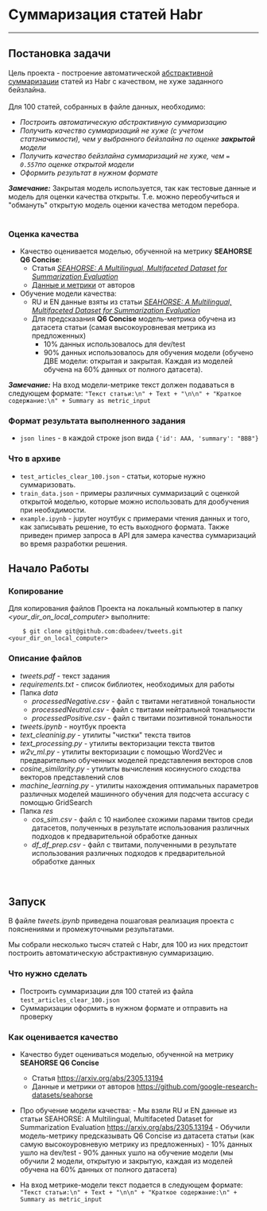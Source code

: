 # Суммаризация статей Habr
---
## Постановка задачи

Цель проекта - построение автоматической [абстрактивной суммаризации](https://habr.com/ru/articles/514540/#:~:text=%D0%90%D0%B1%D1%81%D1%82%D1%80%D0%B0%D0%BA%D1%82%D0%B8%D0%B2%D0%BD%D0%B0%D1%8F%20%D1%81%D1%83%D0%BC%D0%BC%D0%B0%D1%80%D0%B8%D0%B7%D0%B0%D1%86%D0%B8%D1%8F) статей из Habr с качеством, не хуже заданного бейзлайна. <br><br>
Для 100 статей, собранных в файле данных, необходимо: <br>
   * _Построить автоматическую абстрактивную суммаризацию_
   * _Получить качество суммаризаций не хуже (с учетом статзначимости), чем у выбранного бейзлайна по оценке **закрытой** модели_
   * _Получить качество бейзлайна суммаризаций не хуже, чем `= 0.557`по оценке открытой модели_
   * _Оформить результат в нужном формате_

**_Замечание:_**
Закрытая модель используется, так как тестовые данные и модель для оценки качества открыты. Т.е. можно переобучиться и "обмануть" открытую модель оценки качества методом перебора.<br><br>

### Оценка качества
- Качество оценивается моделью, обученной на метрику **SEAHORSE Q6 Concise**:
   - Статья [_SEAHORSE: A Multilingual, Multifaceted Dataset for Summarization Evaluation_](https://arxiv.org/abs/2305.13194)
   - [Данные и метрики](https://github.com/google-research-datasets/seahorse) от авторов 
- Обучение модели качества:
   - RU и EN данные взяты из статьи [_SEAHORSE: A Multilingual, Multifaceted Dataset for Summarization Evaluation_](https://arxiv.org/abs/2305.13194)
   - Для предсказания **Q6 Concise** модель-метрика обучена  из датасета статьи (самая высокоуровневая метрика из предложенных)
      - 10% данных использовалось для dev/test
      - 90% данных использовалось для обучения модели (обучено ДВЕ модели: открытая и закрытая. Каждая из моделей обучена на 60% данных от полного датасета).

**_Замечание:_**
На вход модели-метрике текст должен подаваться в следующем формате: `"Текст статьи:\n" + Text + "\n\n" + "Краткое содержание:\n" + Summary as metric_input`

### Формат результата выполненного задания
- `json lines` - в каждой строке json вида `{'id': AAA, 'summary': "BBB"}`

### Что в архиве
- `test_articles_clear_100.json` - статьи, которые нужно суммаризовать.
- `train_data.json` - примеры различных суммаризаций с оценкой открытой моделью, которые можно использовать для дообучения при необхдимости.
- `example.ipynb` - jupyter ноутбук с примерами чтения данных и того, как записывать решение, то есть выходного формата. Также приведен пример запроса в API для замера качества суммаризаций во время разработки решения. 


## Начало Работы

### Копирование
Для копирования файлов Проекта на локальный компьютер в папку *<your_dir_on_local_computer>* выполните:

```
    $ git clone git@github.com:dbadeev/tweets.git <your_dir_on_local_computer>
```

### Описание файлов
* *tweets.pdf* - текст задания
* *requirements.txt* - список библиотек, необходимых для работы
* Папка *data*
  - *processedNegative.csv* - файл с твитами негативной тональности
  - *processedNeutral.csv*  - файл с твитами нейтральной тональности
  - *processedPositive.csv*  - файл с твитами позитивной тональности
* *tweets.ipynb* - ноутбук проекта  
* *text_cleaninig.py* - утилиты "чистки" текста твитов
* *text_processing.py* - утилиты векторизации текста твитов
* *w2v_ml.py* - утилиты векторизации с помощью Word2Vec и предварительно обученных моделей представления векторов слов
* *cosine_similarity.py* - утилиты вычисления косинусного сходства векторов представлений слов
* *machine_learning.py* - утилиты нахождения оптимальных параметров различных моделей машинного обучения для подсчета accuracy с помощью GridSearch
* Папка *res*
  - *cos_sim.csv* - файл с 10 наиболее схожими парами твитов среди датасетов, полученных в результате использования различных подходов к предварительной обработке данных 
  - *df_df_prep.csv*  - файл с твитами, полученными в результате использования различных подходов к предварительной обработке данных 
<br>

## Запуск
В файле *tweets.ipynb* приведена пошаговая реализация проекта с пояснениями и промежуточными результатами. 

Мы собрали несколько тысяч статей с Habr, для 100 из них предстоит построить автоматическую абстрактивную суммаризацию. 
### Что нужно сделать
 - Построить суммаризации для 100 статей из файла `test_articles_clear_100.json`
 - Суммаризации оформить в нужном формате и отправить на проверку
 

### Как оценивается качество
- Качество будет оцениваться моделью, обученной на метрику **SEAHORSE Q6 Concise** 
    - Статья https://arxiv.org/abs/2305.13194
    - Данные и метрики от авторов https://github.com/google-research-datasets/seahorse
- Про обучение модели качества:
        - Мы взяли RU и EN данные из статьи SEAHORSE: A Multilingual, Multifaceted Dataset for Summarization Evaluation https://arxiv.org/abs/2305.13194
        - Обучили модель-метрику предсказывать Q6 Concise из датасета статьи (как самую высокоуровневую метрику из предложенных)
        - 10% данных ушло на dev/test
        - 90% данных ушло на обучение модели (мы обучили 2 модели, открытую и закрытую, каждая из моделей обучена на 60% данных от полного датасета)

- На вход метрике-модели текст подается в следующем формате: `"Текст статьи:\n" + Text + "\n\n" + "Краткое содержание:\n" + Summary as metric_input`





